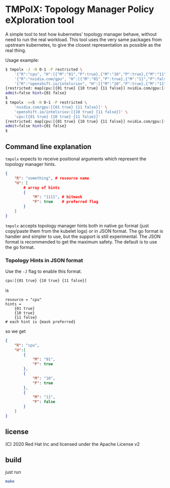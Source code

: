 # TMPolX: Topology Manager Policy eXploration tool

A simple tool to test how kubernetes' topology manager behave, without need to run the real workload.
This tool uses the very same packages from upstream kubernetes, to give the closest representation as
possible as the real thing.

Usage example:
```bash
$ tmpolx -J -N 0-1 -P restricted \
	'{"R":"cpu", "H":[{"M":"01","P":true},{"M":"10","P":true},{"M":"11","P":false}]}' \
	'{"R":"nvidia.com/gpu", "H":[{"M":"01","P":true},{"M":"11","P":false}]}' \
	'{"R":"openshift.io/intelsriov", "H":[{"M":"10","P":true},{"M":"11","P":false}]}'
{restricted: map[cpu:[{01 true} {10 true} {11 false}] nvidia.com/gpu:[{01 true} {11 false}] openshift.io/intelsriov:[{10 true} {11 false}]]}
admit=false hint={01 false}
$
$ tmpolx -v=5 -N 0-1 -P restricted \
	'nvidia.com/gpu:[{01 true} {11 false}]' \
	'openshift.io/intelsriov:[{10 true} {11 false}]' \
	'cpu:[{01 true} {10 true} {11 false}]'
{restricted: map[cpu:[{01 true} {10 true} {11 false}] nvidia.com/gpu:[{01 true} {11 false}] openshift.io/intelsriov:[{10 true} {11 false}]]}
admit=false hint={01 false}
$
```

## Command line explanation

`tmpolx` expects to receive positional arguments which represent the topology manager hints.
```json
{
	"R": "something", # resource name
	"H": [
		# array of hints
		{
			"M": "1111", # bitmask
			"P": true    # preferred flag
		}
	]
}
```

`tmpolx` accepts topology manager hints both in native go format (just copy/paste them from the kubelet logs) or in JSON format.
The go format is handier and simpler to use, but the support is still experimental. The JSON format is recommended to get
the maximum safety. The default is to use the go format.

### Topology Hints in JSON format

Use the `-J` flag to enable this format.

```bash
cpu:[{01 true} {10 true} {11 false}]
```
is
```
resource = "cpu"
hints = 
	{01 true}
	{10 true}
	{11 false}
# each hint is {mask preferred}
```
so we get
```json
{
	"R": "cpu",
	"H":[
		{
			"M": "01",
			"P": true
		},
		{
			"M": "10",
			"P": true
		},
		{
			"M": "11",
			"P": false
		}
	]
}
```

## license
(C) 2020 Red Hat Inc and licensed under the Apache License v2

## build
just run
```bash
make
```
